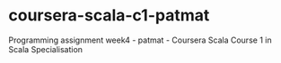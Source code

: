 # coursera-scala-c1-patmat
Programming assignment week4 - patmat - Coursera Scala Course 1 in Scala Specialisation
